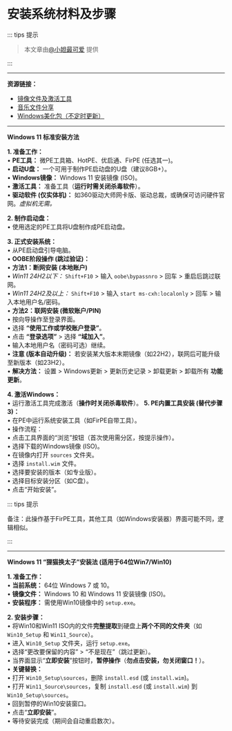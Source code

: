 # 安装系统材料及步骤

::: tips 提示

> 本文章由[@小妲最可爱](https://space.bilibili.com/1978638720) 提供

::: 

---

**资源链接：**

*   [镜像文件及激活工具](https://www.123684.com/s/Gz5WTd-QEN23)
*   [音乐文件分享](https://www.123684.com/s/Gz5WTd-EEN23)
*   [Windows美化包（不定时更新）](https://www.123684.com/s/Gz5WTd-EEN23)

---

**Windows 11 标准安装方法**

**1. 准备工作：**
    <br/> •   **PE工具：** 微PE工具箱、HotPE、优启通、FirPE (任选其一)。
    <br/> •   **启动U盘：** 一个可用于制作PE启动盘的U盘（建议8GB+）。
    <br/> •   **Windows镜像：** Windows 11 安装镜像 (ISO)。
    <br/> •   **激活工具：** 准备工具（**运行时需关闭杀毒软件**）。
    <br/> •   **驱动软件 (仅实体机)：** 如360驱动大师网卡版、驱动总裁，或确保可访问硬件官网。*虚拟机无需。*

**2. 制作启动盘：**
    <br/> •   使用选定的PE工具将U盘制作成PE启动盘。

**3. 正式安装系统：**
    <br/> •   从PE启动盘引导电脑。
    <br/> •   **OOBE阶段操作 (跳过验证)：**
       <br/>  •   **方法1：断网安装 (本地账户)**
            <br/> •   *Win11 24H2以下：* `Shift+F10` > 输入 `oobe\bypassnro` > 回车 > 重启后跳过联网。
            <br/> •   *Win11 24H2及以上：* `Shift+F10` > 输入 `start ms-cxh:localonly` > 回车 > 输入本地用户名/密码。
        <br/> •   **方法2：联网安装 (微软账户/PIN)**
            <br/> •   按向导操作至登录界面。
            <br/> •   选择 **“使用工作或学校账户登录”**。
            <br/> •   点击 **“登录选项”** > 选择 **“域加入”**。
            <br/> •   输入本地用户名（密码可选）继续。
            <br/> •   **注意 (版本自动升级)：** 若安装某大版本末期镜像（如22H2），联网后可能升级至新版本（如23H2）。
                <br/> •   **解决方法：** 设置 > Windows更新 > 更新历史记录 > 卸载更新 > 卸载所有 **功能更新**。

**4. 激活Windows：**
    <br/> •   运行激活工具完成激活（**操作时关闭杀毒软件**）。
**5. PE内置工具安装 (替代步骤3)：**
    <br/> •   在PE中运行系统安装工具（如FirPE自带工具）。
    <br/> •   操作流程：
        <br/> •   点击工具界面的“浏览”按钮（首次使用需分区，按提示操作）。
        <br/> •   选择下载的Windows镜像 (ISO)。
        <br/> •   在镜像内打开 `sources` 文件夹。
        <br/> •   选择 `install.wim` 文件。
        <br/> •   选择要安装的版本（如专业版）。
        <br/> •   选择目标安装分区（如C盘）。
        <br/> •   点击“开始安装”。
   
   ::: tips 提示
   
   备注：此操作基于FirPE工具，其他工具（如Windows安装器）界面可能不同，逻辑相似。

   ::: 

---

**Windows 11 “狸猫换太子”安装法 (适用于64位Win7/Win10)**

**1. 准备工作：**
    <br/> •   **当前系统：** 64位 Windows 7 或 10。
    <br/> •   **镜像文件：** Windows 10 和 Windows 11 安装镜像 (ISO)。
    <br/> •   **安装程序：** 需使用Win10镜像中的 `setup.exe`。

**2. 安装步骤：**
    <br/> •   将Win10和Win11 ISO内的文件**完整提取**到硬盘上**两个不同的文件夹**（如 `Win10_Setup` 和 `Win11_Source`）。
    <br/> •   进入 `Win10_Setup` 文件夹，运行 `setup.exe`。
    <br/> •   选择“更改要保留的内容” > “不是现在”（跳过更新）。
    <br/> •   当界面显示“**立即安装**”按钮时，**暂停操作**（**勿点击安装，勿关闭窗口！**）。
    <br/> •   **关键替换：**
        <br/> •   打开 `Win10_Setup\sources`，删除 `install.esd` (或 `install.wim`)。
        <br/> •   打开 `Win11_Source\sources`，复制 `install.esd` (或 `install.wim`) 到 `Win10_Setup\sources`。
    <br/> •   回到暂停的Win10安装窗口。
    <br/> •   点击“**立即安装**”。
    <br/> •   等待安装完成（期间会自动重启数次）。

